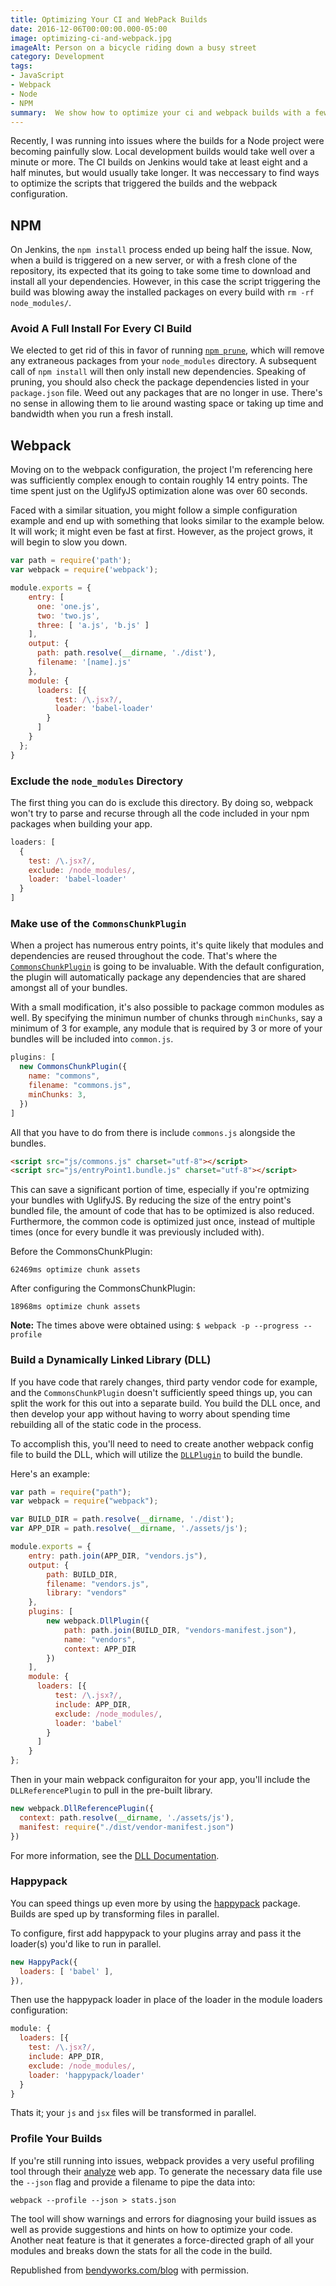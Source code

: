 ```yaml
---
title: Optimizing Your CI and WebPack Builds
date: 2016-12-06T00:00:00.000-05:00
image: optimizing-ci-and-webpack.jpg
imageAlt: Person on a bicycle riding down a busy street
category: Development
tags:
- JavaScript
- Webpack
- Node
- NPM
summary:  We show how to optimize your ci and webpack builds with a few plugins and adjusting your configuration.
---
```


Recently, I was running into issues where the builds for a Node project were becoming painfully slow. Local development builds would take well over a minute or more. The CI builds on Jenkins would take at least eight and a half minutes, but would usually take longer. It was neccessary to find ways to optimize the scripts that triggered the builds and the webpack configuration.

## NPM

On Jenkins, the `npm install` process ended up being half the issue. Now, when a build is triggered on a new server, or with a fresh clone of the repository, its expected that its going to take some time to download and install all your dependencies. However, in this case the script triggering the build was blowing away the installed packages on every build with `rm -rf node_modules/`.

### Avoid A Full Install For Every CI Build

We elected to get rid of this in favor of running [`npm prune`](https://docs.npmjs.com/cli/prune), which will remove any extraneous packages from your `node_modules` directory. A subsequent call of `npm install` will then only install new dependencies. Speaking of pruning, you should also check the package dependencies listed in your `package.json` file.  Weed out any packages that are no longer in use. There's no sense in allowing them to lie around wasting space or taking up time and bandwidth when you run a fresh install.

## Webpack

Moving on to the webpack configuration, the project I'm referencing here was sufficiently complex enough to contain roughly 14 entry points. The time spent just on the UglifyJS optimization alone was over 60 seconds.

Faced with a similar situation, you might follow a simple configuration example and end up with something that looks similar to the example below. It will work; it might even be fast at first. However, as the project grows, it will begin to slow you down.

~~~ javascript
var path = require('path');
var webpack = require('webpack');

module.exports = {
    entry: [
      one: 'one.js',
      two: 'two.js',
      three: [ 'a.js', 'b.js' ]
    ],
    output: {
      path: path.resolve(__dirname, './dist'),
      filename: '[name].js'
    },
    module: {
      loaders: [{
          test: /\.jsx?/,
          loader: 'babel-loader'
        }
      ]
    }
  };
}
~~~

### Exclude the `node_modules` Directory

The first thing you can do is exclude this directory. By doing so, webpack won't try to parse and recurse through all the code included in your npm packages when building your app.

~~~ javascript
loaders: [
  {
    test: /\.jsx?/,
    exclude: /node_modules/,
    loader: 'babel-loader'
  }
]
~~~

### Make use of the `CommonsChunkPlugin`

When a project has numerous entry points, it's quite likely that modules and dependencies are reused throughout the code. That's where the [`CommonsChunkPlugin`](https://webpack.github.io/docs/list-of-plugins.html#commonschunkplugin) is going to be invaluable. With the default configuration, the plugin will automatically package any dependencies that are shared amongst all of your bundles.

With a small modification, it's also possible to package common modules as well. By specifying the minimun number of chunks through `minChunks`, say a minimum of 3 for example, any module that is required by 3 or more of your bundles will be included into `common.js`.

~~~ javascript
plugins: [
  new CommonsChunkPlugin({
    name: "commons",
    filename: "commons.js",
    minChunks: 3,
  })
]
~~~

All that you have to do from there is include `commons.js` alongside the bundles.

~~~ html
<script src="js/commons.js" charset="utf-8"></script>
<script src="js/entryPoint1.bundle.js" charset="utf-8"></script>
~~~

This can save a significant portion of time, especially if you're optmizing your bundles with UglifyJS. By reducing the size of the entry point's bundled file, the amount of code that has to be optimized is also reduced. Furthermore, the common code is optimized just once, instead of multiple times (once for every bundle it was previously included with).

Before the CommonsChunkPlugin:

~~~shell
62469ms optimize chunk assets
~~~

After configuring the CommonsChunkPlugin:

~~~shell
18968ms optimize chunk assets
~~~

**Note:** The times above were obtained using: `$ webpack -p --progress --profile`

### Build a Dynamically Linked Library (DLL)

If you have code that rarely changes, third party vendor code for example, and the `CommonsChunkPlugin` doesn't sufficiently speed things up, you can split the work for this out into a separate build. You build the DLL once, and then develop your app without having to worry about spending time rebuilding all of the static code in the process.

To accomplish this, you'll need to need to create another webpack config file to build the DLL, which will utilize the [`DLLPlugin`](https://webpack.github.io/docs/list-of-plugins.html#dllplugin) to build the bundle.

Here's an example:

~~~ javascript
var path = require("path");
var webpack = require("webpack");

var BUILD_DIR = path.resolve(__dirname, './dist');
var APP_DIR = path.resolve(__dirname, './assets/js');

module.exports = {
    entry: path.join(APP_DIR, "vendors.js"),
    output: {
        path: BUILD_DIR,
        filename: "vendors.js",
        library: "vendors"
    },
    plugins: [
        new webpack.DllPlugin({
            path: path.join(BUILD_DIR, "vendors-manifest.json"),
            name: "vendors",
            context: APP_DIR
        })
    ],
    module: {
      loaders: [{
          test: /\.jsx?/,
          include: APP_DIR,
          exclude: /node_modules/,
          loader: 'babel'
        }
      ]
    }
};
~~~

Then in your main webpack configuraiton for your app, you'll include the `DLLReferencePlugin` to pull in the pre-built library.

~~~ javascript
new webpack.DllReferencePlugin({
  context: path.resolve(__dirname, './assets/js'),
  manifest: require("./dist/vendor-manifest.json")
})
~~~

For more information, see the [DLL Documentation](https://webpack.github.io/docs/build-performance.html#dynamic-linked-library).

### Happypack

You can speed things up even more by using the [happypack](https://github.com/amireh/happypack) package. Builds are sped up by transforming files in parallel.

To configure, first add happypack to your plugins array and pass it the loader(s) you'd like to run in parallel.

~~~ javascript
new HappyPack({
  loaders: [ 'babel' ],
}),
~~~

Then use the happypack loader in place of the loader in the module loaders configuration:

~~~ javascript
module: {
  loaders: [{
    test: /\.jsx?/,
    include: APP_DIR,
    exclude: /node_modules/,
    loader: 'happypack/loader'
  }
}
~~~

Thats it; your `js` and `jsx` files will be transformed in parallel.

### Profile Your Builds

If you're still running into issues, webpack provides a very useful profiling tool through their [analyze](http://webpack.github.io/analyse/) web app. To generate the necessary data file use the `--json` flag and provide a filename to pipe the data into:

~~~shell
webpack --profile --json > stats.json
~~~

The tool will show warnings and errors for diagnosing your build issues as well as provide suggestions and hints on how to optimize your code. Another neat feature is that it generates a force-directed graph of all your modules and breaks down the stats for all the code in the build.

Republished from [bendyworks.com/blog](bendyworks.com/blog) with permission.
